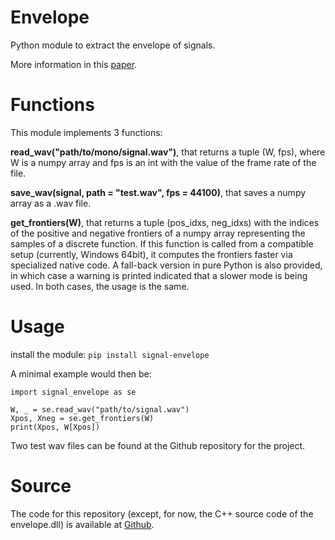 # Envelope
Python module to extract the envelope of signals.

More information in this [paper](https://arxiv.org/abs/2009.02860).

# Functions

This module implements 3 functions:

**read_wav("path/to/mono/signal.wav")**, that returns a tuple (W, fps), where W is a numpy array and fps is an int with the value of the frame rate of the file.

**save_wav(signal, path = "test.wav", fps = 44100)**, that saves a numpy array as a .wav file.

**get_frontiers(W)**, that returns a tuple (pos_idxs, neg_idxs) with the indices of the positive and negative frontiers of a numpy array representing the samples of a discrete function.
If this function is called from a compatible setup (currently, Windows 64bit), it computes the frontiers faster via specialized native code. A fall-back version in pure Python is also provided, in which case a warning is printed indicated that a slower mode is being used. In both cases, the usage is the same.

# Usage
install the module: `pip install signal-envelope`

A minimal example would then be:

    import signal_envelope as se

    W, _ = se.read_wav("path/to/signal.wav")
    Xpos, Xneg = se.get_frontiers(W)
    print(Xpos, W[Xpos])

Two test wav files can be found at the Github repository for the project.

# Source
The code for this repository (except, for now, the C++ source code of the envelope.dll) is available at [Github](https://github.com/tesserato/envelope).